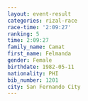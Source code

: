 ```yaml
---
layout: event-result 
categories: rizal-race 
race-time: '2:09:27'
ranking: 5
time: 2:09:27
family_name: Camat
first_name: Felmanda
gender: Female
birthdate: 1982-05-11
nationality: PHI
bib_number: 1201
city: San Fernando City
---
```

